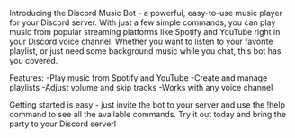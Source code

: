 Introducing the Discord Music Bot - a powerful, easy-to-use music player for your Discord server. 
With just a few simple commands, you can play music from popular streaming platforms like Spotify and YouTube right in your Discord voice channel. 
Whether you want to listen to your favorite playlist, or just need some background music while you chat, this bot has you covered.

Features:
-Play music from Spotify and YouTube
-Create and manage playlists
-Adjust volume and skip tracks
-Works with any voice channel


Getting started is easy - just invite the bot to your server and use the !help command to see all the available commands. 
Try it out today and bring the party to your Discord server!
